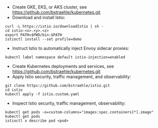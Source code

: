 - Create GKE, EKS, or AKS cluster, see https://github.com/bstraehle/kubernetes.git  
- Download and install Istio:  
```
curl -L https://istio.io/downloadIstio | sh -  
cd istio-<x>.<y>.<z>  
export PATH=$PWD/bin:$PATH
istioctl install --set profile=demo  
```
- Instruct Istio to automatically inject Envoy sidecar proxies:  
```
kubectl label namespace default istio-injection=enabled  
```
- Create Kubernetes deployments and services, see https://github.com/bstraehle/kubernetes.git  
- Apply Istio security, traffic management, and observability:  
```
git clone https://github.com/bstraehle/istio.git  
cd istio  
kubectl apply -f istio.custom.yaml  
```
- Inspect Istio security, traffic management, observability:  
```
kubectl get pods -o=custom-columns="images:spec.containers[*].image"  
kubectl get pods  
istioctl x describe pod <pod>  
```
